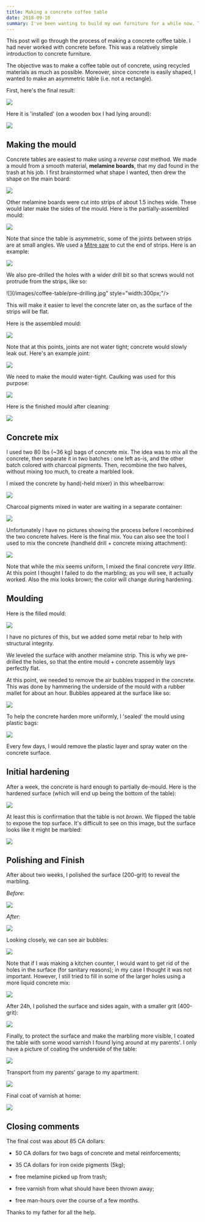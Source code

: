 ```yaml
---
title: Making a concrete coffee table
date: 2018-09-10
summary: I've been wanting to build my own furniture for a while now. This posts details how I built an asymmetric coffee table using concrete, for less than 100$.
---
```


This post will go through the process of making a concrete coffee table. I had never worked with concrete before. This was a relatively simple introduction to concrete furniture.

The objective was to make a coffee table out of concrete, using recycled materials as much as possible. Moreover, since concrete is easily shaped, I wanted to make an asymmetric table (i.e. not a rectangle). 

First, here's the final result:

![](/images/coffee-table/finished.jpg)

Here it is 'installed' (on a wooden box I had lying around):

![](/images/coffee-table/installed.jpg)

## Making the mould

Concrete tables are easiest to make using a _reverse cast_ method. We made a mould from a smooth material, __melamine boards__, that my dad found in the trash at his job. I first brainstormed what shape I wanted, then drew the shape on the main board:

![](/images/coffee-table/brainstorming.jpg)

Other melamine boards were cut into strips of about 1.5 inches wide. These would later make the sides of the mould. Here is the partially-assembled mould:

![](/images/coffee-table/mould-assembly-1.jpg)

Note that since the table is asymmetric, some of the joints between strips are at small angles. We used a [Mitre saw](https://en.wikipedia.org/wiki/Miter_saw) to cut the end of strips. Here is an example:

![](/images/coffee-table/joints.jpg)

We also pre-drilled the holes with a wider drill bit so that screws would not protrude from the strips, like so:

![](/images/coffee-table/pre-drilling.jpg" style="width:300px;"/>

This will make it easier to level the concrete later on, as the surface of the strips will be flat.

Here is the assembled mould:

![](/images/coffee-table/mould-assembly-2.jpg)

Note that at this points, joints are not water tight; concrete would slowly leak out. Here's an example joint:

![](/images/coffee-table/not-water-tight.jpg)

We need to make the mould water-tight. Caulking was used for this purpose:

![](/images/coffee-table/water-tight.jpg)

Here is the finished mould after cleaning:

![](/images/coffee-table/mould-assembly-3.jpg)

## Concrete mix

I used two 80 lbs (~36 kg) bags of concrete mix. The idea was to mix all the concrete, then separate it in two batches : one left as-is, and the other batch colored with charcoal pigments. Then, recombine the two halves, without mixing too much, to create a marbled look. 

I mixed the concrete by hand(-held mixer) in this wheelbarrow:

![](/images/coffee-table/wheelbarrow.jpg)

Charcoal pigments mixed in water are waiting in a separate container:

![](/images/coffee-table/pigments-bucket.jpg)

Unfortunately I have no pictures showing the process before I recombined the two concrete halves. Here is the final mix. You can also see the tool I used to mix the concrete (handheld drill + concrete mixing attachment):

![](/images/coffee-table/concrete-mixed.jpg)

Note that while the mix seems uniform, I mixed the final concrete _very little_. At this point I thought I failed to do the marbling; as you will see, it actually worked. Also the mix looks brown; the color will change during hardening.

## Moulding

Here is the filled mould:

![](/images/coffee-table/filled-mould.jpg)

I have no pictures of this, but we added some metal rebar to help with structural integrity. 

We leveled the surface with another melamine strip. This is why we pre-drilled the holes, so that the entire mould + concrete assembly lays perfectly flat.

At this point, we needed to remove the air bubbles trapped in the concrete. This was done by hammering the underside of the mould with a rubber mallet for about an hour. Bubbles appeared at the surface like so:

![](/images/coffee-table/air-bubbles.jpg)

To help the concrete harden more uniformly, I 'sealed' the mould using plastic bags:

![](/images/coffee-table/sealed-mould.jpg)

Every few days, I would remove the plastic layer and spray water on the concrete surface.

## Initial hardening

After a week, the concrete is hard enough to partially de-mould. Here is the hardened surface (which will end up being the bottom of the table):

![](/images/coffee-table/demould.jpg)

At least this is confirmation that the table is not _brown_. We flipped the table to expose the top surface. It's difficult to see on this image, but the surface looks like it might be marbled:

![](/images/coffee-table/raw-surface.jpg)

## Polishing and Finish

After about two weeks, I polished the surface (200-grit) to reveal the marbling.

_Before_:

![](/images/coffee-table/before-polishing.jpg)

_After_:

![](/images/coffee-table/after-polishing.jpg)

Looking closely, we can see air bubbles:

![](/images/coffee-table/surface-holes.jpg)

Note that if I was making a kitchen counter, I would want to get rid of the holes in the surface (for sanitary reasons); in my case I thought it was not important. However, I still tried to fill in some of the larger holes using a more liquid concrete mix:

![](/images/coffee-table/filling-holes.jpg)

After 24h, I polished the surface and sides again, with a smaller grit (400-grit):

![](/images/coffee-table/before-coating.jpg)

Finally, to protect the surface and make the marbling more visible, I coated the table with some wood varnish I found lying around at my parents'. I only have a picture of coating the underside of the table:

![](/images/coffee-table/coating-underside.jpg)

Transport from my parents' garage to my apartment:

![](/images/coffee-table/in-transport.jpg)

Final coat of varnish at home:

![](/images/coffee-table/after-coating.jpg)

## Closing comments

The final cost was about 85 CA dollars:

- 50 CA dollars for two bags of concrete and metal reinforcements;

- 35 CA dollars for iron oxide pigments (5kg);

- free melamine picked up from trash;

- free varnish from what should have been thrown away;

- free man-hours over the course of a few months.

Thanks to my father for all the help.